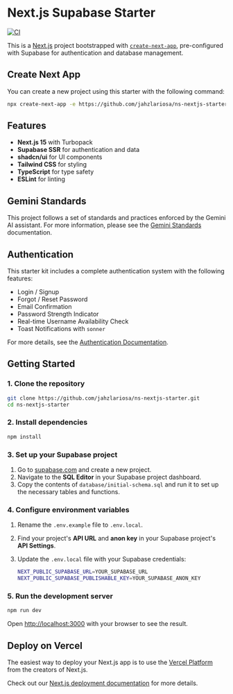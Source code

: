 # Next.js Supabase Starter

[![CI](https://github.com/jahzlariosa/ns-nextjs-starter/actions/workflows/ci.yml/badge.svg)](https://github.com/jahzlariosa/ns-nextjs-starter/actions/workflows/ci.yml)

This is a [Next.js](https://nextjs.org) project bootstrapped with [`create-next-app`](https://nextjs.org/docs/app/api-reference/cli/create-next-app), pre-configured with Supabase for authentication and database management.

## Create Next App

You can create a new project using this starter with the following command:

```bash
npx create-next-app -e https://github.com/jahzlariosa/ns-nextjs-starter
```

## Features

*   **Next.js 15** with Turbopack
*   **Supabase SSR** for authentication and data
*   **shadcn/ui** for UI components
*   **Tailwind CSS** for styling
*   **TypeScript** for type safety
*   **ESLint** for linting

## Gemini Standards

This project follows a set of standards and practices enforced by the Gemini AI assistant. For more information, please see the [Gemini Standards](GEMINI.md) documentation.

## Authentication

This starter kit includes a complete authentication system with the following features:

*   Login / Signup
*   Forgot / Reset Password
*   Email Confirmation
*   Password Strength Indicator
*   Real-time Username Availability Check
*   Toast Notifications with `sonner`

For more details, see the [Authentication Documentation](./docs/authentication.md).

## Getting Started

### 1. Clone the repository

```bash
git clone https://github.com/jahzlariosa/ns-nextjs-starter.git
cd ns-nextjs-starter
```

### 2. Install dependencies

```bash
npm install
```

### 3. Set up your Supabase project

1.  Go to [supabase.com](https://supabase.com) and create a new project.
2.  Navigate to the **SQL Editor** in your Supabase project dashboard.
3.  Copy the contents of `database/initial-schema.sql` and run it to set up the necessary tables and functions.

### 4. Configure environment variables

1.  Rename the `.env.example` file to `.env.local`.
2.  Find your project's **API URL** and **anon key** in your Supabase project's **API Settings**.
3.  Update the `.env.local` file with your Supabase credentials:

    ```bash
    NEXT_PUBLIC_SUPABASE_URL=YOUR_SUPABASE_URL
    NEXT_PUBLIC_SUPABASE_PUBLISHABLE_KEY=YOUR_SUPABASE_ANON_KEY
    ```

### 5. Run the development server

```bash
npm run dev
```

Open [http://localhost:3000](http://localhost:3000) with your browser to see the result.

## Deploy on Vercel

The easiest way to deploy your Next.js app is to use the [Vercel Platform](https://vercel.com/new?utm_medium=default-template&filter=next.js&utm_source=create-next-app&utm_campaign=create-next-app-readme) from the creators of Next.js.

Check out our [Next.js deployment documentation](https://nextjs.org/docs/app/building-your-application/deploying) for more details.
